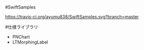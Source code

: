 #SwiftSamples

https://travis-ci.org/ayumu838/SwiftSamples.svg?branch=master

#仕様ライブラリ

- PNChart
- LTMorphingLabel